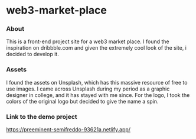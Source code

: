 # web3-market-place
### About
This is a front-end project site for a web3 market place. I found the inspiration on dribbble.com and given the extremely cool look of the site, i decided to develop it. 

### Assets
I found the assets on Unsplash, which has this massive resource of free to use images. I came across Unsplash during my period as a graphic designer in college, and it has stayed with me since.
For the logo, I took the colors of the original logo but decided to give the name a spin.

### Link to the demo project
https://preeminent-semifreddo-93621a.netlify.app/
